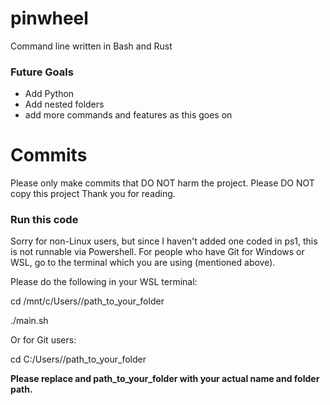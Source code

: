 # pinwheel
Command line written in Bash and Rust
### Future Goals
- Add Python
- Add nested folders
- add more commands and features as this goes on
# Commits
Please only make commits that DO NOT harm the project.
Please DO NOT copy this project
Thank you for reading.
### Run this code
Sorry for non-Linux users, but since I haven't added one coded in ps1, this is not runnable via Powershell.
For people who have Git for Windows or WSL, go to the terminal which you are using (mentioned above).

Please do the following in your WSL terminal:

cd /mnt/c/Users/<YourName>/path_to_your_folder

./main.sh

Or for Git users:

cd C:/Users/<YourName>/path_to_your_folder

**Please replace <YourName> and path_to_your_folder with your actual name and folder path.**
